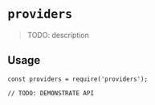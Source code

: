 # `providers`

> TODO: description

## Usage

```
const providers = require('providers');

// TODO: DEMONSTRATE API
```
